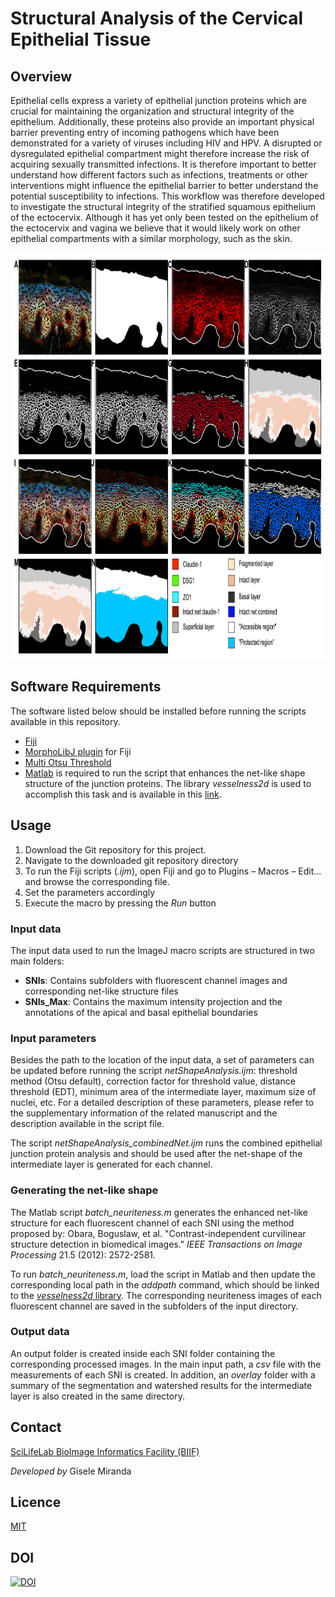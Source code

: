 # Structural Analysis of the Cervical Epithelial Tissue

## Overview
Epithelial cells express a variety of epithelial junction proteins which are crucial for maintaining the organization and structural integrity of the epithelium. Additionally, these proteins also provide an important physical barrier preventing entry of incoming pathogens which have been demonstrated for a variety of viruses including HIV and HPV. A disrupted or dysregulated epithelial compartment might therefore increase the risk of acquiring sexually transmitted infections. It is therefore important to better understand how different factors such as infections, treatments or other interventions might influence the epithelial barrier to better understand the potential susceptibility to infections. This workflow was therefore developed to investigate the structural integrity of the stratified squamous epithelium of the ectocervix. Although it has yet only been tested on the epithelium of the ectocervix and vagina we believe that it would likely work on other epithelial compartments with a similar morphology, such as the skin.

<a href="url"><img src="overview.png" height="650" width="800" ></a>

## Software Requirements

The software listed below should be installed before running the scripts available in this repository.

* [Fiji](https://fiji.sc)
* [MorphoLibJ plugin](https://imagej.net/plugins/morpholibj) for Fiji
* [Multi Otsu Threshold](https://imagej.net/plugins/multi-otsu-threshold)
* [Matlab](https://se.mathworks.com/products/matlab.html) is required to run the script that enhances the net-like shape structure of the junction proteins. The library *vesselness2d* is used to accomplish this task and is available in this [link](https://github.com/BoguslawObara/vesselness2d).

## Usage

1. Download the Git repository for this project.
2. Navigate to the downloaded git repository directory
3. To run the Fiji scripts (*.ijm*), open Fiji and go to Plugins – Macros – Edit... and browse the corresponding file. 
4. Set the parameters accordingly
5. Execute the macro by pressing the *Run* button

### Input data

The input data used to run the ImageJ macro scripts are structured in two main folders:

- **SNIs**: Contains subfolders with fluorescent channel images and corresponding net-like structure files
- **SNIs_Max**: Contains the maximum intensity projection and the annotations of the apical and basal epithelial boundaries

### Input parameters

Besides the path to the location of the input data, a set of parameters can be updated before running the script *netShapeAnalysis.ijm*: threshold method (Otsu default), correction factor for threshold value, distance threshold (EDT), minimum area of the intermediate layer, maximum size of nuclei, etc. For a detailed description of these parameters, please refer to the supplementary information of the related manuscript and the description available in the script file.

The script *netShapeAnalysis_combinedNet.ijm* runs the combined epithelial junction protein analysis and should be used after the net-shape of the intermediate layer is generated for each channel.

### Generating the net-like shape

The Matlab script *batch_neuriteness.m* generates the enhanced net-like structure for each fluorescent channel of each SNI using the method proposed by: Obara, Boguslaw, et al. "Contrast-independent curvilinear structure detection in biomedical images." *IEEE Transactions on Image Processing* 21.5 (2012): 2572-2581.

To run *batch_neuriteness.m*, load the script in Matlab and then update the corresponding local path in the *addpath* command, which should be linked to the [*vesselness2d* library](https://github.com/BoguslawObara/vesselness2d). The corresponding neuriteness images of each fluorescent channel are saved in the subfolders of the input directory. 

### Output data

An output folder is created inside each SNI folder containing the corresponding processed images. In the main input path, a *csv* file with the measurements of each SNI is created. In addition, an *overlay* folder with a summary of the segmentation and watershed results for the intermediate layer is also created in the same directory.

## Contact

[SciLifeLab BioImage Informatics Facility (BIIF)](https://www.scilifelab.se/units/bioimage-informatics/) 

*Developed by* Gisele Miranda

## Licence

[MIT](LICENSE)

## DOI
[![DOI](https://zenodo.org/badge/374763979.svg)](https://zenodo.org/badge/latestdoi/374763979)


